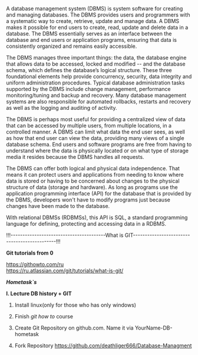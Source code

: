 A database management system (DBMS) is system software for creating and managing databases. The DBMS provides users and programmers with a systematic way to create, retrieve, update and manage data.
A DBMS makes it possible for end users to create, read, update and delete data in a database. The DBMS essentially serves as an interface between the database and end users or application programs, ensuring that data is consistently organized and remains easily accessible.

The DBMS manages three important things: the data, the database engine that allows data to be accessed, locked and modified -- and the database schema, which defines the database’s logical structure. These three foundational elements help provide concurrency, security, data integrity and uniform administration procedures. Typical database administration tasks supported by the DBMS include change management, performance monitoring/tuning and backup and recovery. Many database management systems are also responsible for automated rollbacks, restarts and recovery as well as the logging and auditing of activity.

The DBMS is perhaps most useful for providing a centralized view of data that can be accessed by multiple users, from multiple locations, in a controlled manner. A DBMS can limit what data the end user sees, as well as how that end user can view the data, providing many views of a single database schema. End users and software programs are free from having to understand where the data is physically located or on what type of storage media it resides because the DBMS handles all requests.

The DBMS can offer both logical and physical data independence. That means it can protect users and applications from needing to know where data is stored or having to be concerned about changes to the physical structure of data (storage and hardware). As long as programs use the application programming interface (API) for the database that is provided by the DBMS, developers won't have to modify programs just because changes have been made to the database.

With relational DBMSs (RDBMSs), this API is SQL, a standard programming language for defining, protecting and accessing data in a RDBMS.

!!!----------------------------------------What is GIT---------------------------------------------!!!

**Git tutorials from 0**

 https://githowto.com/ru  
 https://ru.atlassian.com/git/tutorials/what-is-git/

**_Hometask`s_**

**I. Lecture DB history + GIT**
1. Install linux(only for those who has only windows)

2. Finish _git how to_ course

3. Create Git Repository on github.com. Name it via YourName-DB-hometask

4. Fork Repository https://github.com/deathliger666/Database-Managment